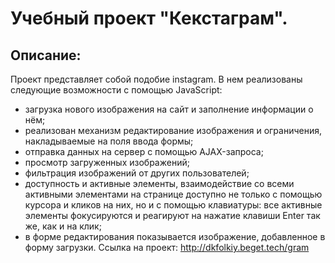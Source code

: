 # Учебный проект "Кекстаграм".

## Описание:
   Проект представляет собой подобие instagram. В нем реализованы следующие возможности с помощью  JavaScript:
- загрузка нового изображения на сайт и заполнение информации о нём;
- реализован механизм редактирование изображения и ограничения, накладываемые на поля ввода формы;
- отправка данных на сервер с помощью AJAX-запроса;
- просмотр загруженных изображений;
- фильтрация изображений от других пользователей;
- доступность и активные элементы, взаимодействие со всеми активными элементами на странице доступно не только с помощью курсора и кликов на них, но и с помощью клавиатуры: все активные элементы фокусируются и реагируют на нажатие клавиши Enter так же, как
и на клик;
- в форме редактирования показывается изображение, добавленное в форму загрузки.
Ссылка на проект: http://dkfolkiy.beget.tech/gram
